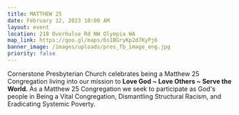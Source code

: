 ```yaml
---
title: MATTHEW 25
date: February 12, 2023 10:00 AM
layout: event
location: 218 Overhulse Rd NW Olympia WA
map_link: https://goo.gl/maps/6s1BGryKp2d7KyPj6
banner_image: /images/uploads/pres_fb_image_eng.jpg
priority: false
---
```

Cornerstone Presbyterian Church celebrates being a Matthew 25 Congregation living into our mission to **Love God \~ Love Others \~ Serve the World.** As a Matthew 25 Congregation we seek to participate as God's people in Being a Vital Congregation, Dismantling Structural Racism, and Eradicating Systemic Poverty.